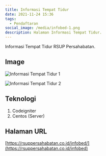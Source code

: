 ```yaml
---
title: Informasi Tempat Tidur
date: 2021-11-24 15:36
tags:
  - Pendaftaran
social_image: /media/infobed-1.png
description: Halaman Informasi Tempat Tidur.
---
```

Informasi Tempat Tidur RSUP Persahabatan.

## Image

![Informasi Tempat Tidur 1](/media/infobed-1.png "Informasi Tempat Tidur 1")

![Informasi Tempat Tidur 2](/media/infobed-2.png "Informasi Tempat Tidur 2")

## Teknologi

1. Codeigniter
2. Centos (Server)

## Halaman URL

[https://rsuppersahabatan.co.id/infobed/](https://rsuppersahabatan.co.id/infobed)